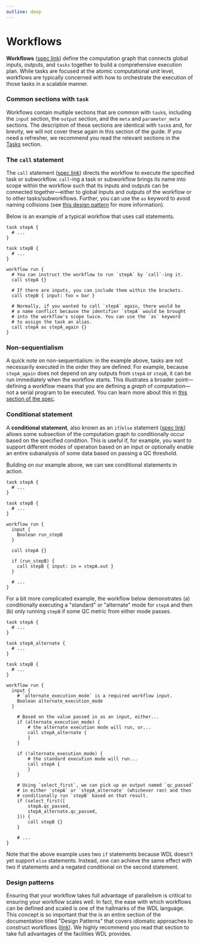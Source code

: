 ```yaml
---
outline: deep
---
```


# Workflows

**Workflows** ([spec link][spec-workflows]) define the computation graph that connects
global inputs, outputs, and `tasks` together to build a comprehensive execution plan.
While tasks are focused at the atomic computational unit level, workflows are typically
concerned with how to orchestrate the execution of those tasks in a scalable manner.


### Common sections with `task`

Workflows contain multiple sections that are common with `task`s, including the `input`
section, the `output` section, and the `meta` and `parameter_meta` sections. The
description of these sections are identical with `task`s and, for brevity, we will not
cover these again in this section of the guide. If you need a refresher, we recommend
you read the relevant sections in the [Tasks](tasks.md) section.

[spec-workflows]:
    https://github.com/openwdl/wdl/blob/wdl-1.2/SPEC.md#workflow-definition

### The `call` statement

The `call` statement ([spec link][spec-call]) directs the workflow to execute the
specified task or subworkflow. `call`-ing a task or subworkflow brings its name into
scope within the workflow such that its inputs and outputs can be connected
together—either to global inputs and outputs of the workflow or to other
tasks/subworkflows. Further, you can use the `as` keyword to avoid naming collisions
(see [this design pattern](../design-patterns/task-aliasing/) for more information).

Below is an example of a typical workflow that uses call statements.

```wdl
task stepA {
  # ...
}

task stepB {
  # ...
}

workflow run {
  # You can instruct the workflow to run `stepA` by `call`-ing it.
  call stepA {}

  # If there are inputs, you can include them within the brackets.
  call stepB { input: foo = bar }

  # Normally, if you wanted to call `stepA` again, there would be
  # a name conflict because the identifier `stepA` would be brought
  # into the workflow's scope twice. You can use the `as` keyword
  # to assign the task an alias.
  call stepA as stepA_again {}
}
```

### Non-sequentialism

A quick note on non-sequentialism: in the example above, tasks are not necessarily
executed in the order they are defined. For example, because `stepA_again` does not
depend on any outputs from `stepA` or `stepB`, it can be run immediately when the
workflow starts. This illustrates a broader point—defining a workflow means that you are
defining a _graph_ of computation—not a serial program to be executed. You can learn
more about this in [this section of the spec][spec-element-evaluation].

### Conditional statement

A **conditional statement**, also known as an `if`/`else` statement ([spec
link][spec-conditional]) allows some subsection of the computation graph to
conditionally occur based on the specified condition. This is useful if, for example,
you want to support different modes of operation based on an input or optionally enable
an entire subanalysis of some data based on passing a QC threshold.

Building on our example above, we can see conditional statements in action.

```wdl
task stepA {
  # ...
}

task stepB {
  # ...
}

workflow run {
  input {
    Boolean run_stepB
  }

  call stepA {}

  if (run_stepB) {
    call stepB { input: in = stepA.out }
  }

  # ...
}
```

For a bit more complicated example, the workflow below demonstrates (a) conditionally
executing a "standard" or "alternate" mode for `stepA` and then (b) only running `stepB`
if some QC metric from either mode passes.

```wdl
task stepA {
  # ...
}

task stepA_alternate {
  # ...
}

task stepB {
  # ...
}

workflow run {
  input {
    # `alternate_execution_mode` is a required workflow input.
    Boolean alternate_execution_mode
  }

    # Based on the value passed in as an input, either...
    if (alternate_execution_mode) {
        # the alternate execution mode will run, or...
        call stepA_alternate {
        }
    }

    if (!alternate_execution_mode) {
        # the standard execution mode will run...
        call stepA {
        }
    }

    # Using `select_first`, we can pick up an output named `qc_passed`
    # in either `stepA` or `stepA_alternate` (whichever ran) and then
    # conditionally run `stepB` based on that result.
    if (select_first([
        stepA.qc_passed,
        stepA_alternate.qc_passed,
    ])) {
        call stepB {}
    }

    # ...
}
```

Note that the above example uses two `if` statements because WDL doesn't yet support
`else` statements. Instead, one can achieve the same effect with two if
statements and a negated conditional on the second statement.

### Design patterns

Ensuring that your workflow takes full advantage of parallelism is critical to ensuring
your workflow scales well. In fact, the ease with which workflows can be defined and
scaled is one of the hallmarks of the WDL language. This concept is so important that
the is an entire section of the documentation titled "Design Patterns" that covers
idiomatic approaches to construct workflows
([link](../design-patterns/linear-chaining/)). We highly recommend you read that section
to take full advantages of the facilities WDL provides. 

[spec-call]: https://github.com/openwdl/wdl/blob/wdl-1.2/SPEC.md#call-statement
[spec-element-evaluation]:
    https://github.com/openwdl/wdl/blob/wdl-1.2/SPEC.md#evaluation-of-workflow-elements
[spec-conditional]:
    https://github.com/openwdl/wdl/blob/wdl-1.2/SPEC.md#conditional-statement
